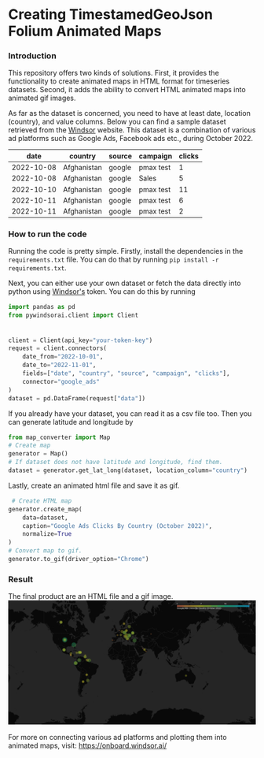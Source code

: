 # Creating TimestamedGeoJson Folium Animated Maps

### Introduction
This repository offers two kinds of solutions. First, it provides the functionality to create animated maps in HTML 
format for timeseries datasets. Second, it adds the ability to convert HTML animated maps into animated gif images.

As far as the dataset is concerned, you need to have at least date, location (country), and value columns. Below you can
find a sample dataset retrieved from the [Windsor](https://windsor.ai) website. This dataset is a combination of various ad platforms
such as Google Ads, Facebook ads etc., during October 2022.


| date        | country      | source   | campaign  | clicks |
|-------------|--------------|----------|-----------|--------|
| 2022-10-08  | Afghanistan  | google   | pmax test | 1      |
| 2022-10-08  | Afghanistan  | google   | Sales     | 5      |
| 2022-10-10  | Afghanistan  | google   | pmax test | 11     |
| 2022-10-11  | Afghanistan  | google   | pmax test | 6      |
| 2022-10-11  | Afghanistan  | google   | pmax test | 2      |


### How to run the code
Running the code is pretty simple. Firstly, install the dependencies in the `requirements.txt` file. You can do that
by running `pip install -r requirements.txt`.

Next, you can either use your own dataset or fetch the data directly into python using [Windsor's](https://windsor.ai) token.
You can do this by running

```python
import pandas as pd
from pywindsorai.client import Client


client = Client(api_key="your-token-key")
request = client.connectors(
    date_from="2022-10-01",
    date_to="2022-11-01",
    fields=["date", "country", "source", "campaign", "clicks"],
    connector="google_ads"
)
dataset = pd.DataFrame(request["data"])
```

If you already have your dataset, you can read it as a csv file too. Then you can generate latitude and longitude by
```python
from map_converter import Map
# Create map
generator = Map()
# If dataset does not have latitude and longitude, find them.
dataset = generator.get_lat_long(dataset, location_column="country")
```

Lastly, create an animated html file and save it as gif.
```python
 # Create HTML map
generator.create_map(
    data=dataset,
    caption="Google Ads Clicks By Country (October 2022)",
    normalize=True
)
# Convert map to gif.
generator.to_gif(driver_option="Chrome")
```

### Result
The final product are an HTML file and a gif image.
![](Images/world_map.gif)


For more on connecting various ad platforms and plotting them into animated maps, visit: https://onboard.windsor.ai/
